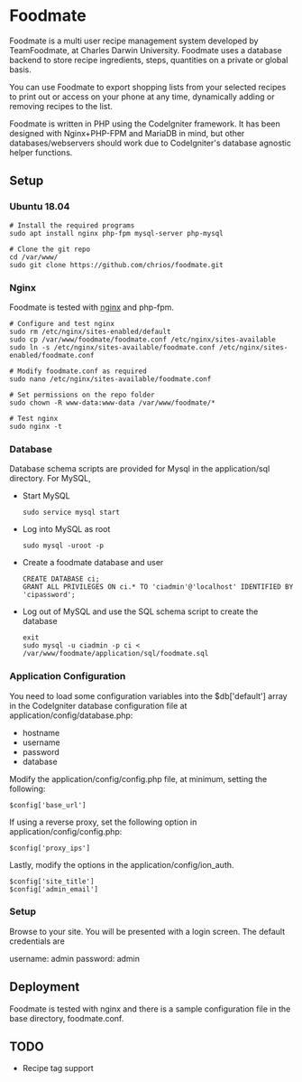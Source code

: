 # Foodmate

Foodmate is a multi user recipe management system developed by TeamFoodmate, at Charles Darwin University. Foodmate uses a database backend to store recipe ingredients, steps, quantities on a private or global basis.

You can use Foodmate to export shopping lists from your selected recipes to print out or access on your phone at any time, dynamically adding or removing recipes to the list.

Foodmate is written in PHP using the CodeIgniter framework. It has been designed with Nginx+PHP-FPM and MariaDB in mind, but other databases/webservers should work due to CodeIgniter's database agnostic helper functions.

## Setup

### Ubuntu 18.04

    # Install the required programs
    sudo apt install nginx php-fpm mysql-server php-mysql

    # Clone the git repo
    cd /var/www/
    sudo git clone https://github.com/chrios/foodmate.git

### Nginx

Foodmate is tested with [nginx](https://www.nginx.com) and php-fpm.

    # Configure and test nginx
    sudo rm /etc/nginx/sites-enabled/default
    sudo cp /var/www/foodmate/foodmate.conf /etc/nginx/sites-available
    sudo ln -s /etc/nginx/sites-available/foodmate.conf /etc/nginx/sites-enabled/foodmate.conf
    
    # Modify foodmate.conf as required
    sudo nano /etc/nginx/sites-available/foodmate.conf
    
    # Set permissions on the repo folder
    sudo chown -R www-data:www-data /var/www/foodmate/*
    
    # Test nginx
    sudo nginx -t

### Database

Database schema scripts are provided for Mysql in the application/sql directory. For MySQL,
- Start MySQL
  ```
  sudo service mysql start
  ```
- Log into MySQL as root
  ```
  sudo mysql -uroot -p
  ```
- Create a foodmate database and user
  ```
  CREATE DATABASE ci;
  GRANT ALL PRIVILEGES ON ci.* TO 'ciadmin'@'localhost' IDENTIFIED BY 'cipassword';
  ```
- Log out of MySQL and use the SQL schema script to create the database
  ```
  exit
  sudo mysql -u ciadmin -p ci < /var/www/foodmate/application/sql/foodmate.sql
  ```

### Application Configuration

You need to load some configuration variables into the $db['default'] array in the CodeIgniter database configuration file at application/config/database.php:
- hostname
- username
- password
- database


Modify the application/config/config.php file, at minimum, setting the following:
```
$config['base_url']
```

If using a reverse proxy, set the following option in application/config/config.php:
```
$config['proxy_ips']
```

Lastly, modify the options in the application/config/ion_auth.
```
$config['site_title']  
$config['admin_email']
```

### Setup

Browse to your site. You will be presented with a login screen. The default credentials are

username: admin 
password: admin

## Deployment

Foodmate is tested with nginx and there is a sample configuration file in the base directory, foodmate.conf.

## TODO

- Recipe tag support

